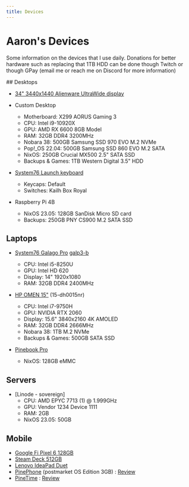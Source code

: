 ```yaml
---
title: Devices
---
```


# Aaron's Devices

Some information on the devices that I use daily. Donations for better hardware such as replacing that 1TB HDD can be done though Twitch or though GPay (email me or reach me on Discord for more information)

<section class="code card" markdown="1">
## Desktops

- [34" 3440x1440 Alienware UltraWide display](https://www.newegg.com/p/N82E16824260555)
- Custom Desktop
    - Motherboard: X299 AORUS Gaming 3 
    - CPU: Intel i9-10920X
    - GPU: AMD RX 6600 8GB Model
    - RAM: 32GB DDR4 3200MHz
    - Nobara 38: 500GB Samsung SSD 970 EVO M.2 NVMe
    - Pop!\_OS 22.04: 500GB Samsung SSD 860 EVO M.2 SATA
    - NixOS: 250GB Crucial MX500 2.5" SATA SSD
    - Backups & Games: 1TB Western Digital 3.5" HDD
- [System76 Launch keyboard](https://system76.com/accessories/launch)
    - Keycaps: Default 
    - Switches: Kailh Box Royal

- Raspberry Pi 4B
    - NixOS 23.05: 128GB SanDisk Micro SD card
    - Backups: 250GB PNY CS900 M.2 SATA SSD

</section>

## Laptops

- [System76 Galago Pro](https://system76.com/laptops/galago) [galp3-b](https://support.system76.com/service-manuals/pdfs/Galago/galp3-service-manual.pdf)
    - CPU: Intel i5-8250U
    - GPU: Intel HD 620
    - Display: 14" 1920x1080
    - RAM: 32GB DDR4 2400MHz

- [HP OMEN 15"](https://support.hp.com/us-en/document/c06447685) (15-dh0015nr)
    - CPU: Intel i7-9750H 
    - GPU: NVIDIA RTX 2060
    - Display: 15.6" 3840x2160 4K AMOLED
    - RAM: 32GB DDR4 2666MHz
    - Nobara 38: 1TB M.2 NVMe 
    - Backups & Games: 500GB SATA SSD

- [Pinebook Pro](https://www.pine64.org/pinebook-pro/)
    - NixOS: 128GB eMMC

## Servers

- [Linode - sovereign]
    - CPU: AMD EPYC 7713 (1) @ 1.999GHz 
    - GPU: Vendor 1234 Device 1111 
    - RAM: 2GB
    - NixOS 23.05: 50GB

## Mobile

- [Google Fi Pixel 6 128GB](https://www.gsmarena.com/google_pixel_6-11037.php)
- [Steam Deck 512GB](https://www.steamdeck.com/en/tech)
- [Lenovo IdeaPad Duet](https://www.google.com/intl/en_us/chromebook/device/lenovo-chromebook-duet/)
- [PinePhone](https://pine64.com/product-category/pinephone/) (postmarket OS Edition 3GB) : [Review](https://ahoneycutt.me/blog/pinephone-review/)
- [PineTime](https://pine64.com/product-category/pinetime-smartwatch/) : [Review](https://ahoneycutt.me/blog/pinetime-mini-review/)

